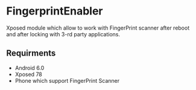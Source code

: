 # FingerprintEnabler
Xposed module which allow to work with FingerPrint scanner after reboot and after locking with 3-rd party applications.


## Requirments

* Android 6.0
* Xposed 78
* Phone which support FingerPrint Scanner
